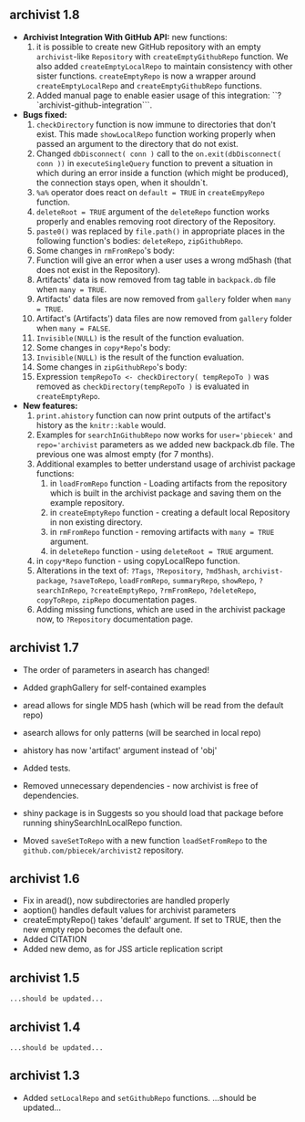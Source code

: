 archivist 1.8
----------------------------------------------------------------
	
* **Archivist Integration With GitHub API:** new functions:
	1. it is possible to create new GitHub repository with an empty `archivist`-like `Repository`
  with `createEmptyGithubRepo` function. We also added `createEmptyLocalRepo` to maintain
  consistency with other sister functions. `createEmptyRepo` is now a wrapper around
  `createEmptyLocalRepo` and `createEmptyGithubRepo` functions.
	2. Added manual page to enable easier usage of this integration:
  ``?`archivist-github-integration```. 
* **Bugs fixed:**
	1. `checkDirectory` function is now immune to directories that don't exist. This made
  `showLocalRepo` function working properly when passed an argument to the directory
  that do not exist.
	2. Changed `dbDisconnect( conn )` call to the `on.exit(dbDisconnect( conn ))` in
  `executeSingleQuery` function to prevent a situation in which during an error inside a
  function (which might be produced), the connection stays open, when it shouldn`t.
	3. `%a%` operator does react on `default = TRUE` in `createEmpyRepo` function.
  4. `deleteRoot = TRUE` argument of the `deleteRepo` function works properly and enables
  removing root directory of the Repository.
  5. `paste0()` was replaced by `file.path()` in appropriate places in the following 
  function's bodies: `deleteRepo`, `zipGithubRepo`.
  6. Some changes in `rmFromRepo`'s body:
    1. Function will give an error when a user uses a wrong md5hash 
    (that does not exist in the Repository).
    2. Artifacts' data is now removed from tag table in `backpack.db` file when `many = TRUE`.
    3. Artifacts' data files are now removed from `gallery` folder when `many = TRUE`.
    4. Artifact's (Artifacts') data files are now removed from `gallery` folder when
    `many = FALSE`.
    5. `Invisible(NULL)` is the result of the function evaluation.
  7. Some changes in `copy*Repo`'s body:
    1. `Invisible(NULL)` is the result of the function evaluation.
  8. Some changes in `zipGithubRepo`'s body:
    1. Expression `tempRepoTo <- checkDirectory( tempRepoTo )` was removed as 
    `checkDirectory(tempRepoTo )` is evaluated in `createEmptyRepo`.
* **New features:**
	1. `print.ahistory` function can now print outputs of the artifact's history
  as the `knitr::kable` would.
	2. Examples for `searchInGithubRepo` now works for `user='pbiecek'` and `repo='archivist`
  parameters as we added new backpack.db file. The previous one was almost empty
  (for 7 months).
	3. Additional examples to better understand usage of archivist package functions:
		1. in `loadFromRepo` function - Loading artifacts from the repository which is built
    in the archivist package and saving them on the example repository.
		2. in `createEmptyRepo` function - creating a default local Repository in non existing
    directory.
		3. in `rmFromRepo` function - removing artifacts with `many = TRUE` argument.
		4. in `deleteRepo` function - using `deleteRoot = TRUE` argument.
    5. in `copy*Repo` function - using copyLocalRepo function.
  4. Alterations in the text of: `?Tags`, `?Repository`, `?md5hash`, `archivist-package`,
    `?saveToRepo`, `loadFromRepo`, `summaryRepo`, `showRepo`, `?searchInRepo`, 
    `?createEmptyRepo`, `?rmFromRepo`, `?deleteRepo`, `copyToRepo`, `zipRepo` documentation
    pages.
  5. Adding missing functions, which are used in the archivist package now, to `?Repository`
  documentation page.

archivist 1.7
----------------------------------------------------------------
	
* The order of parameters in asearch has changed!
* Added graphGallery for self-contained examples
* aread allows for single MD5 hash (which will be read from the default repo)
* asearch allows for only patterns (will be searched in local repo)
* ahistory has now 'artifact' argument instead of 'obj'

* Added tests.
* Removed unnecessary dependencies - now archivist is free of dependencies.
* shiny package is in Suggests so you
should load that package before running shinySearchInLocalRepo function.
* Moved `saveSetToRepo` with a new function `loadSetFromRepo` to the `github.com/pbiecek/archivist2` repository.

archivist 1.6
----------------------------------------------------------------
	
* Fix in aread(), now subdirectories are handled properly
* aoption() handles default values for archivist parameters
* createEmptyRepo() takes 'default' argument. If set to TRUE, then the new empty repo becomes the default one.
* Added CITATION
* Added new demo, as for JSS article replication script

archivist 1.5
----------------------------------------------------------------
	
	...should be updated...

archivist 1.4
----------------------------------------------------------------
	
	...should be updated...

archivist 1.3
----------------------------------------------------------------
	
* Added `setLocalRepo` and `setGithubRepo` functions.
...should be updated...
